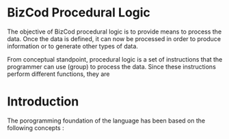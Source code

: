 # BizCod Procedural Logic


The objective of BizCod procedural logic is to provide means to process the data. Once the data is defined, it can now be processed in order to produce information or to generate other types of data.

From conceptual standpoint, procedural logic is a set of instructions that the programmer can use (group) to process the data. Since these instructions perform different functions, they are 

# Introduction

The porogramming foundation of the language has been based on the following concepts :
